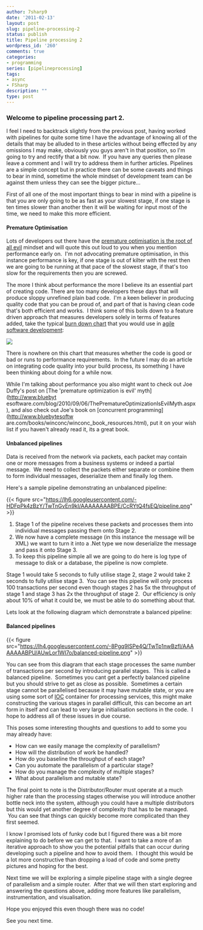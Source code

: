 ```yaml
---
author: 7sharp9
date: '2011-02-13'
layout: post
slug: pipeline-processing-2
status: publish
title: Pipeline processing 2
wordpress_id: '260'
comments: true
categories:
- programming
series: [pipelineprocessing]
tags:
- async
- FSharp
description: ""
type: post
---
```


### Welcome to pipeline processing part 2.

I feel I need to backtrack slightly from the previous post, having worked with
pipelines for quite some time I have the advantage of knowing all of the
details that may be alluded to in these articles without being effected by any
omissions I may make, obviously you guys aren't in that position, so I'm going
to try and rectify that a bit now.  If you have any queries then please leave
a comment and I will try to address them in further articles. Pipelines are a
simple concept but in practice there can be some caveats and things to bear in
mind, sometime the whole mindset of development team can be against them
unless they can see the bigger picture...<!-- more -->

First of all one of the most important things to bear in mind with a pipeline
is that you are only going to be as fast as your slowest stage, if one stage
is ten times slower than another then it will be waiting for input most of the
time, we need to make this more efficient.

#### Premature Optimisation

Lots of developers out there have the [premature optimisation is the root of
all evil](http://www.c2.com/cgi/wiki?PrematureOptimization) mindset and will
quote this out loud to you when you mention performance early on.  I'm not
advocating premature optimisation, in this instance performance is key, if one
stage is out of kilter with the rest then we are going to be running at that
pace of the slowest stage, if that's too slow for the requirements then you
are screwed.

The more I think about performance the more I believe its an essential part of
creating code. There are too many developers these days that will produce
sloppy unrefined plain bad code.  I'm a keen believer in producing quality
code that you can be proud of, and part of that is having clean code that's
both efficient and works.  I think some of this boils down to a feature driven
approach that measures developers solely in terms of features added, take the
typical [burn down chart](http://en.wikipedia.org/wiki/Burn_down_chart) that
you would use in [agile software development](http://en.wikipedia.org/wiki/Agile_software_development):

![](http://alistair.cockburn.us/get/1880)

There is nowhere on this chart that measures whether the code is good or bad or runs to performance requirements.  In the future I may do an article on
integrating code quality into your build process, its something I have been thinking about doing for a while now.

While I'm talking about performance you also might want to check out Joe Duffy's post on [The 'premature optimization is evil' myth](http://www.bluebyt
esoftware.com/blog/2010/09/06/ThePrematureOptimizationIsEvilMyth.aspx), and also check out Joe's book on [concurrent programming](http://www.bluebytesoftw
are.com/books/winconc/winconc_book_resources.html), put it on your wish list if you haven't already read it, its a great book.

#### Unbalanced pipelines

Data is received from the network via packets, each packet may contain one or more messages from a business systems or indeed a partial message.  We need to
collect the packets either separate or combine them to form individual messages, deserialize them and finally log them.

Here's a sample pipeline demonstrating an unbalanced pipeline:

{{< figure src="https://lh6.googleusercontent.com/-HDFpPk4zBzY/TwTnGvEn9kI/AAAAAAAABPE/CcRYtQ4fsEQ/pipeline.png" >}}

  1. Stage 1 of the pipeline receives these packets and processes them into individual messages passing them onto Stage 2.
  2. We now have a complete message (in this instance the message will be XML) we want to turn it into a .Net type we now deserialize the message and pass it onto Stage 3.
  3. To keep this pipeline simple all we are going to do here is log type of message to disk or a database, the pipeline is now complete.  

Stage 1 would take 5 seconds to fully utilise stage 2, stage 2 would take 2
seconds to fully utilise stage 3.  You can see this pipeline will only process
100 transactions per second even though stages 2 has 5x the throughput of
stage 1 and stage 3 has 2x the throughput of stage 2.  Our efficiency is only
about 10% of what it could be, we must be able to do something about that.

Lets look at the following diagram which demonstrate a balanced pipeline:

#### Balanced pipelines

{{< figure src="https://lh4.googleusercontent.com/-8Pgq9ISPe4Q/TwTp1nwBzfI/AAAAAAAABPU/AUwLor1WI7o/balanced-pipeline.png" >}}

You can see from this diagram that each stage processes the same number of
transactions per second by introducing parallel stages.  This is called a
balanced pipeline.  Sometimes you cant get a perfectly balanced pipeline but
you should strive to get as close as possible.  Sometimes a certain stage
cannot be parallelised because it may have mutable state, or you are using
some sort of [IOC](http://en.wikipedia.org/wiki/Inversion_of_control)
container for processing services, this might make constructing the various
stages in parallel difficult, this can become an art form in itself and can
lead to very large initialisation sections in the code.  I hope to address all
of these issues in due course.

This poses some interesting thoughts and questions to add to some you may
already have:

  * How can we easily manage the complexity of parallelism?
  * How will the distribution of work be handled?
  * How do you baseline the throughput of each stage?
  * Can you automate the parallelism of a particular stage?
  * How do you manage the complexity of multiple stages?
  * What about parallelism and mutable state?  

The final point to note is the Distributor/Router must operate at a much
higher rate than the processing stages otherwise you will introduce another
bottle neck into the system, although you could have a multiple distributors
but this would yet another degree of complexity that has to be managed.  You
can see that things can quickly become more complicated than they first
seemed.

I know I promised lots of funky code but I figured there was a bit more
explaining to do before we can get to that.  I want to take a more of an
iterative approach to show you the potential pitfalls that can occur during
developing such a pipeline and how to avoid them.  I thought this would be a
lot more constructive than dropping a load of code and some pretty pictures
and hoping for the best.

Next time we will be exploring a simple pipeline stage with a single degree of
parallelism and a simple router.  After that we will then start exploring and
answering the questions above, adding more features like parallelism,
instrumentation, and visualisation.

Hope you enjoyed this even though there was no code!

See you next time.

